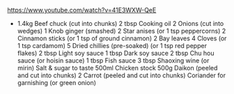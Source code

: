 https://www.youtube.com/watch?v=41E3WXW-QeE

- 1.4kg Beef chuck (cut into chunks)
2 tbsp Cooking oil
2 Onions (cut into wedges)
1 Knob ginger (smashed)
2 Star anises (or 1 tsp peppercorns)
2 Cinnamon sticks (or 1 tsp of ground cinnamon)
2 Bay leaves
4 Cloves (or 1 tsp cardamom)
5 Dried chillies (pre-soaked) (or 1 tsp red pepper flakes)
2 tbsp Light soy sauce
1 tbsp Dark soy sauce
2 tbsp Chu hou sauce (or hoisin sauce)
1 tbsp Fish sauce
3 tbsp Shaoxing wine (or mirin)
Salt & sugar to taste
500ml Chicken stock
500g Daikon (peeled and cut into chunks)
2 Carrot (peeled and cut into chunks)
Coriander for garnishing (or green onion)
